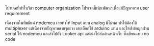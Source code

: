 โปรเจคที่ทำในวิชา computer organization
โปรเจคนี้เน้นพัฒนาเพื่อแก้ปัญหาตาม user requirement

เนื่องจากในทีมมีแค่ nodemcu เลยทำให้ Input แบบ analog มีไม่พอ ทำให้ต้องใช้ multiplexer แต่เนื่องจากปัญหาหลายๆอย่าง เลยเลือกใช้ arduino แทน และให้ส่งข้อมูลผ่าน serial ให้ nodemcu และส่งไปยัง Looker api และนำไปส่งผ่านหน้าเว็บ ซี่งเขียนแบบ no code 